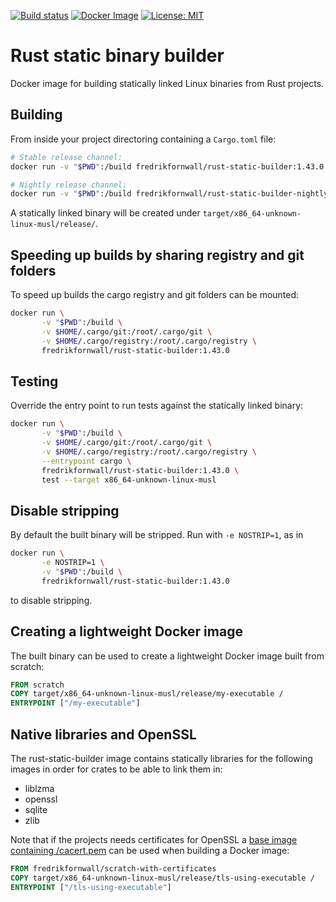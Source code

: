 [![Build status](https://github.com/fornwall/rust-static-builder/workflows/Build/badge.svg)](https://github.com/fornwall/rust-static-builder/actions?query=branch%3Amaster)
[![Docker Image](https://img.shields.io/docker/pulls/fredrikfornwall/rust-static-builder.svg?maxAge=2592000)](https://hub.docker.com/r/fredrikfornwall/rust-static-builder/)
[![License: MIT](https://img.shields.io/badge/License-MIT-green.svg)](https://opensource.org/licenses/MIT)

# Rust static binary builder
Docker image for building statically linked Linux binaries from Rust projects.

## Building
From inside your project directoring containing a `Cargo.toml` file:

```sh
# Stable release channel:
docker run -v "$PWD":/build fredrikfornwall/rust-static-builder:1.43.0

# Nightly release channel:
docker run -v "$PWD":/build fredrikfornwall/rust-static-builder-nightly:2020-02-16
```

A statically linked binary will be created under `target/x86_64-unknown-linux-musl/release/`.

## Speeding up builds by sharing registry and git folders
To speed up builds the cargo registry and git folders can be mounted:

```sh
docker run \
       -v "$PWD":/build \
       -v $HOME/.cargo/git:/root/.cargo/git \
       -v $HOME/.cargo/registry:/root/.cargo/registry \
       fredrikfornwall/rust-static-builder:1.43.0
```

## Testing
Override the entry point to run tests against the statically linked binary:

```sh
docker run \
       -v "$PWD":/build \
       -v $HOME/.cargo/git:/root/.cargo/git \
       -v $HOME/.cargo/registry:/root/.cargo/registry \
       --entrypoint cargo \
       fredrikfornwall/rust-static-builder:1.43.0 \
       test --target x86_64-unknown-linux-musl
```

## Disable stripping
By default the built binary will be stripped. Run with `-e NOSTRIP=1`, as in

```sh
docker run \
       -e NOSTRIP=1 \
       -v "$PWD":/build \
       fredrikfornwall/rust-static-builder:1.43.0
```

to disable stripping.

## Creating a lightweight Docker image
The built binary can be used to create a lightweight Docker image built from scratch:

```dockerfile
FROM scratch
COPY target/x86_64-unknown-linux-musl/release/my-executable /
ENTRYPOINT ["/my-executable"]
```

## Native libraries and OpenSSL
The rust-static-builder image contains statically libraries for the following images in order for crates to be able to link them in:

- liblzma
- openssl
- sqlite
- zlib

Note that if the projects needs certificates for OpenSSL a [base image containing /cacert.pem](scratch-with-certificates/Dockerfile) can be used when building a Docker image:

```dockerfile
FROM fredrikfornwall/scratch-with-certificates
COPY target/x86_64-unknown-linux-musl/release/tls-using-executable /
ENTRYPOINT ["/tls-using-executable"]
```
